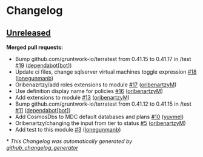 # Changelog

## [Unreleased](https://github.com/oribenartzyM/terraform-azure-mdc-defender-plans-azure/tree/HEAD)

**Merged pull requests:**

- Bump github.com/gruntwork-io/terratest from 0.41.15 to 0.41.17 in /test [\#19](https://github.com/oribenartzyM/terraform-azure-mdc-defender-plans-azure/pull/19) ([dependabot[bot]](https://github.com/apps/dependabot))
- Update ci files, change sqlserver virtual machines toggle expression [\#18](https://github.com/oribenartzyM/terraform-azure-mdc-defender-plans-azure/pull/18) ([lonegunmanb](https://github.com/lonegunmanb))
- Oribenazrtzy/add roles extensions to module [\#17](https://github.com/oribenartzyM/terraform-azure-mdc-defender-plans-azure/pull/17) ([oribenartzyM](https://github.com/oribenartzyM))
- Use definition display name for policies [\#16](https://github.com/oribenartzyM/terraform-azure-mdc-defender-plans-azure/pull/16) ([oribenartzyM](https://github.com/oribenartzyM))
- Add extensions to module [\#13](https://github.com/oribenartzyM/terraform-azure-mdc-defender-plans-azure/pull/13) ([oribenartzyM](https://github.com/oribenartzyM))
- Bump github.com/gruntwork-io/terratest from 0.41.12 to 0.41.15 in /test [\#11](https://github.com/oribenartzyM/terraform-azure-mdc-defender-plans-azure/pull/11) ([dependabot[bot]](https://github.com/apps/dependabot))
- Add CosmosDbs to MDC default databases and plans [\#10](https://github.com/oribenartzyM/terraform-azure-mdc-defender-plans-azure/pull/10) ([yuvmel](https://github.com/yuvmel))
- Oribenartzy/changing the input from tier to status [\#5](https://github.com/oribenartzyM/terraform-azure-mdc-defender-plans-azure/pull/5) ([oribenartzyM](https://github.com/oribenartzyM))
- Add test to this module [\#3](https://github.com/oribenartzyM/terraform-azure-mdc-defender-plans-azure/pull/3) ([lonegunmanb](https://github.com/lonegunmanb))



\* *This Changelog was automatically generated by [github_changelog_generator](https://github.com/github-changelog-generator/github-changelog-generator)*
